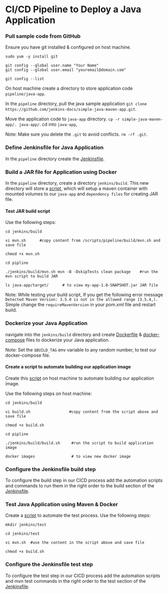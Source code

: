 # CI/CD Pipeline to Deploy a Java Application

### Pull sample code from GitHub
Ensure you have git installed & configured on host machine.

```
sudo yum -y install git

git config --global user.name "Your Name"
git config --global user.email "youremail@domain.com"

git config --list
```
On host machine create a directory to store application code `pipeline/java-app`.

In the `pipeline` directory, pull the java sample application `git clone https://github.com/jenkins-docs/simple-java-maven-app.git`.

Move the application code to `java-app` directory. `cp -r simple-java-maven-app/. java-app/`. cd into `java-app`,

Note: Make sure you delete the `.git` to avoid conflicts. `rm -rf .git`.

### Define Jenkinsfile for Java Application

In the `pipeline` directory create the [Jenkinsfile](/scripts/pipeline/Jenkinsfile).


### Build a JAR file for Application using Docker

In the `pipeline` directory, create a directory `jenkins/build`. This new directory will store a [script](/scripts/pipeline/build/mvn.sh), which will setup a maven container with mounted volumes to our `java-app` and `dependency files` for creating JAR file.

#### Test JAR build script

Use the following steps:
```
cd jenkins/build

vi mvn.sh      #copy content from /scripts/pipeline/build/mvn.sh and save file

chmod +x mvn.sh

cd pipline 

./jenkins/build/mvn.sh mvn -B -DskipTests clean package    #run the mvn script to build JAR

ls java-app/target/      # to view my-app-1.0-SNAPSHOT.jar JAR file 
```
Note: While testing your build script, If you get the following error message `Detected Maven Version: 3.5.0 is not in the allowed range [3.5.4,).` Simple change the `requireMavenVersion` in your pom.xml file and restart build.


### Dockerize your Java Application

navigate into the `jenkins/build` directory and create [Dockerfile](/scripts/pipeline/build/Dockerfile) & [docker-compose](/scripts/pipeline/build/docker-compose.yml) files to dockerize your Java application.

Note: Set the `$BUILD_TAG` env variable to any random number, to test our docker-compose file.


#### Create a script to automate building our application image

Create this [script](/scripts/pipeline/build/build.sh) on host machine to automate building our application image.

Use the following steps on host machine:

```
cd jenkins/build

vi build.sh                 #copy content from the script above and save file

chmod +x build.sh

cd pipline 

./jenkins/build/build.sh     #run the script to build application image

docker images                # to view new docker image

```

### Configure the Jenkinsfile build step

To configure the build step in our CICD process add the automation scripts and commands to run them in the right order to the build section of the [Jenkinsfile](/scripts/pipeline/Jenkinsfile).


### Test Java Application using Maven & Docker

Create a [script](/scripts/pipeline/test/mvn.sh) to automate the test process. Use the following steps:

```
mkdir jenkins/test

cd jenkins/test

vi mvn.sh  #use the content in the script above and save file

chmod +x build.sh

```
### Configure the Jenkinsfile test step

To configure the test step in our CICD process add the automation scripts and mvn test commands in the right order to the test section of the [Jenkinsfile](/scripts/pipeline/Jenkinsfile).


